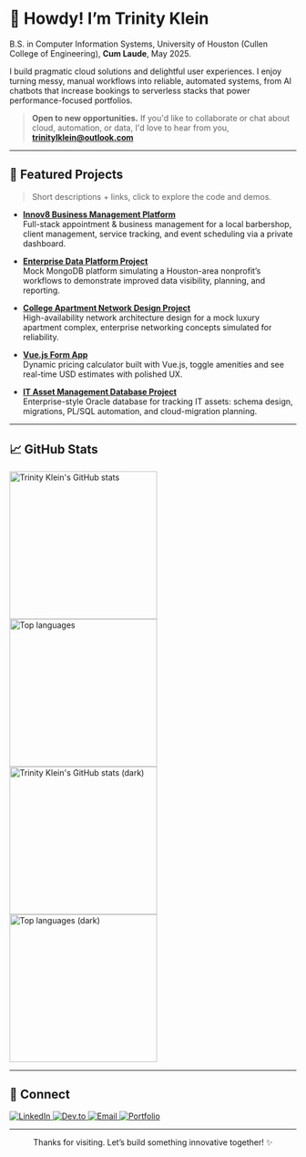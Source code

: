 # 👋 Howdy! I’m **Trinity Klein**
 
B.S. in Computer Information Systems, University of Houston (Cullen College of Engineering), **Cum Laude**, May 2025.

I build pragmatic cloud solutions and delightful user experiences. I enjoy turning messy, manual workflows into reliable, automated systems, from AI chatbots that increase bookings to serverless stacks that power performance-focused portfolios.

> **Open to new opportunities.** If you'd like to collaborate or chat about cloud, automation, or data, I'd love to hear from you, **trinitylklein@outlook.com**

---

## 🔭 Featured Projects

> Short descriptions + links, click to explore the code and demos.

- **[Innov8 Business Management Platform](https://github.com/tlklein/CIS-4375-Team3-CapstoneProject)**  
  Full-stack appointment & business management for a local barbershop, client management, service tracking, and event scheduling via a private dashboard.

- **[Enterprise Data Platform Project](https://github.com/tlklein/mongodb-data-platform-project)**  
  Mock MongoDB platform simulating a Houston-area nonprofit’s workflows to demonstrate improved data visibility, planning, and reporting.

- **[College Apartment Network Design Project](https://github.com/tlklein/college-apartment-network-design)**  
  High-availability network architecture design for a mock luxury apartment complex, enterprise networking concepts simulated for reliability.

- **[Vue.js Form App](https://github.com/tlklein/vuejs-form-app)**  
  Dynamic pricing calculator built with Vue.js, toggle amenities and see real-time USD estimates with polished UX.

- **[IT Asset Management Database Project](https://github.com/tlklein/oracle-sql-db-project)**  
  Enterprise-style Oracle database for tracking IT assets: schema design, migrations, PL/SQL automation, and cloud-migration planning.

---

## 📈 GitHub Stats

<!-- Light Mode -->
<div align="left"> 
<a href="https://github.com/tlklein/github-readme-stats#gh-light-mode-only">
  <img height=259 src="https://github-readme-stats.vercel.app/api?username=tlklein&show_icons=true&rank_icon=github&layout=compact&langs_count=12&card_width=200&hide_border=true&role=owner,collaborator&theme=default#gh-light-mode-only" alt="Trinity Klein's GitHub stats" />
</a>
<a href="https://github.com/tlklein/github-readme-stats#gh-light-mode-only">
  <img height=259 src="https://github-readme-stats.vercel.app/api/top-langs?username=tlklein&show_icons=true&line_height=288&hide_border=true&card_width=200&rank_icon=percentile&theme=default#gh-light-mode-only" alt="Top languages" />
</a>
</div>

<!-- Dark Mode -->
<div align="left"> 
<a href="https://github.com/tlklein/github-readme-stats#gh-dark-mode-only">
  <img height=259 src="https://github-readme-stats.vercel.app/api?username=tlklein&show_icons=true&rank_icon=github&layout=compact&langs_count=12&card_width=200&hide_border=true&role=owner,collaborator&theme=default&theme=dark&bg_color=000000#gh-dark-mode-only" alt="Trinity Klein's GitHub stats (dark)" />
</a>
<a href="https://github.com/tlklein/github-readme-stats#gh-dark-mode-only">
  <img height=259 src="https://github-readme-stats.vercel.app/api/top-langs?username=tlklein&show_icons=true&line_height=288&hide_border=true&card_width=200&rank_icon=percentile&theme=default&theme=dark&bg_color=000000#gh-dark-mode-only" alt="Top languages (dark)" />
</a>
</div>

---

## 💬 Connect

<div align="left">
  <a href="https://linkedin.com/in/trinity-klein" target="_blank">
    <img src="https://img.shields.io/badge/LinkedIn-Connect-blue?style=for-the-badge&logo=linkedin" alt="LinkedIn">
  </a>
  <a href="https://dev.to/tlklein" target="_blank">
    <img src="https://img.shields.io/badge/Dev.to-Read_blogs-blue?style=for-the-badge&logo=dev.to" alt="Dev.to">
  </a>
  <a href="mailto:trinitylklein@outlook.com">
    <img src="https://img.shields.io/badge/Email-Say_Hi-red?style=for-the-badge&logo=gmail" alt="Email">
  </a>
  <a href="https://www.trinityklein.dev/" target="_blank">
    <img src="https://img.shields.io/badge/Portfolio-Visit-black?style=for-the-badge&logo=github" alt="Portfolio">
  </a>
</div>

---

<div align="center">
  Thanks for visiting. Let’s build something innovative together! ✨
</div>
